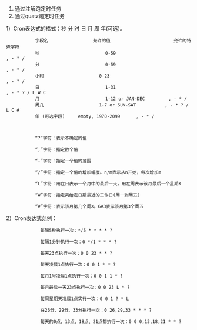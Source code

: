 1. 通过注解跑定时任务
2. 通过quatz跑定时任务

1）Cron表达式的格式：秒 分 时 日 月 周 年(可选)。

               字段名                 允许的值                        允许的特殊字符  
               秒                         0-59                               , - * /  
               分                         0-59                               , - * /  
               小时                     0-23                               , - * /  
               日                         1-31                               , - * ? / L W C  
               月                         1-12 or JAN-DEC         , - * /  
               周几                     1-7 or SUN-SAT           , - * ? / L C #  
               年 (可选字段)     empty, 1970-2099      , - * /

 

               “?”字符：表示不确定的值

               “,”字符：指定数个值

               “-”字符：指定一个值的范围

               “/”字符：指定一个值的增加幅度。n/m表示从n开始，每次增加m

               “L”字符：用在日表示一个月中的最后一天，用在周表示该月最后一个星期X

               “W”字符：指定离给定日期最近的工作日(周一到周五)

               “#”字符：表示该月第几个周X。6#3表示该月第3个周五

2）Cron表达式范例：

                 每隔5秒执行一次：*/5 * * * * ?

                 每隔1分钟执行一次：0 */1 * * * ?

                 每天23点执行一次：0 0 23 * * ?

                 每天凌晨1点执行一次：0 0 1 * * ?

                 每月1号凌晨1点执行一次：0 0 1 1 * ?

                 每月最后一天23点执行一次：0 0 23 L * ?

                 每周星期天凌晨1点实行一次：0 0 1 ? * L

                 在26分、29分、33分执行一次：0 26,29,33 * * * ?

                 每天的0点、13点、18点、21点都执行一次：0 0 0,13,18,21 * * ?

 

         